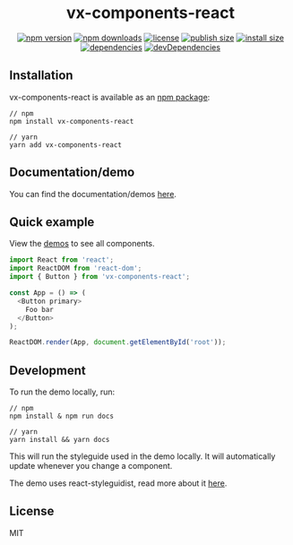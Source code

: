 <h1 align="center">
  vx-components-react
</h1>

<div align="center">

[![npm version](https://badgen.net/npm/v/vx-components-react)](https://www.npmjs.com/package/vx-components-react)
[![npm downloads](https://badgen.net/npm/dw/vx-components-react)](https://www.npmjs.com/package/vx-components-react)
[![license](https://badgen.net/npm/license/vx-components-react)](https://www.npmjs.com/package/vx-components-react)
[![publish size](https://badgen.net/packagephobia/publish/vx-components-react)](https://packagephobia.now.sh/result?p=vx-components-react)
[![install size](https://badgen.net/packagephobia/install/vx-components-react)](https://packagephobia.now.sh/result?p=vx-components-react)
[![dependencies](https://badgen.net/david/dep/rafaelklaessen/vx-components-react)](https://david-dm.org/rafaelklaessen/vx-components-react)
[![devDependencies](https://badgen.net/david/dev/rafaelklaessen/vx-components-react)](https://david-dm.org/rafaelklaessen/vx-components-react?type=dev)

</div>

## Installation
vx-components-react is available as an [npm package](https://www.npmjs.com/package/vx-components-react):

```
// npm
npm install vx-components-react

// yarn
yarn add vx-components-react
```

## Documentation/demo
You can find the documentation/demos [here](https://vx-components-react.netlify.com/).

## Quick example
View the [demos](https://vx-components-react.netlify.com/) to see all components.
```javascript
import React from 'react';
import ReactDOM from 'react-dom';
import { Button } from 'vx-components-react';

const App = () => (
  <Button primary>
    Foo bar
  </Button>
);

ReactDOM.render(App, document.getElementById('root'));
```

## Development
To run the demo locally, run:
```
// npm
npm install & npm run docs

// yarn
yarn install && yarn docs
```
This will run the styleguide used in the demo locally. It will automatically update whenever you change a component.

The demo uses react-styleguidist, read more about it [here](https://react-styleguidist.js.org/).

## License
MIT
